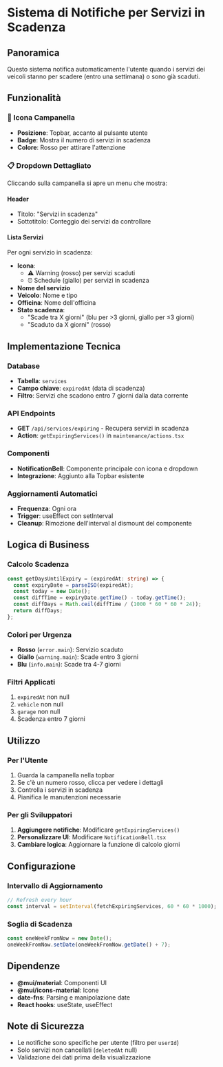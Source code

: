 # Sistema di Notifiche per Servizi in Scadenza

## Panoramica

Questo sistema notifica automaticamente l'utente quando i servizi dei veicoli stanno per scadere (entro una settimana) o sono già scaduti.

## Funzionalità

### 🔔 Icona Campanella

- **Posizione**: Topbar, accanto al pulsante utente
- **Badge**: Mostra il numero di servizi in scadenza
- **Colore**: Rosso per attirare l'attenzione

### 📋 Dropdown Dettagliato

Cliccando sulla campanella si apre un menu che mostra:

#### Header

- Titolo: "Servizi in scadenza"
- Sottotitolo: Conteggio dei servizi da controllare

#### Lista Servizi

Per ogni servizio in scadenza:

- **Icona**:
  - ⚠️ Warning (rosso) per servizi scaduti
  - ⏰ Schedule (giallo) per servizi in scadenza
- **Nome del servizio**
- **Veicolo**: Nome e tipo
- **Officina**: Nome dell'officina
- **Stato scadenza**:
  - "Scade tra X giorni" (blu per >3 giorni, giallo per ≤3 giorni)
  - "Scaduto da X giorni" (rosso)

## Implementazione Tecnica

### Database

- **Tabella**: `services`
- **Campo chiave**: `expiredAt` (data di scadenza)
- **Filtro**: Servizi che scadono entro 7 giorni dalla data corrente

### API Endpoints

- **GET** `/api/services/expiring` - Recupera servizi in scadenza
- **Action**: `getExpiringServices()` in `maintenance/actions.tsx`

### Componenti

- **NotificationBell**: Componente principale con icona e dropdown
- **Integrazione**: Aggiunto alla Topbar esistente

### Aggiornamenti Automatici

- **Frequenza**: Ogni ora
- **Trigger**: useEffect con setInterval
- **Cleanup**: Rimozione dell'interval al dismount del componente

## Logica di Business

### Calcolo Scadenza

```typescript
const getDaysUntilExpiry = (expiredAt: string) => {
  const expiryDate = parseISO(expiredAt);
  const today = new Date();
  const diffTime = expiryDate.getTime() - today.getTime();
  const diffDays = Math.ceil(diffTime / (1000 * 60 * 60 * 24));
  return diffDays;
};
```

### Colori per Urgenza

- **Rosso** (`error.main`): Servizio scaduto
- **Giallo** (`warning.main`): Scade entro 3 giorni
- **Blu** (`info.main`): Scade tra 4-7 giorni

### Filtri Applicati

1. `expiredAt` non null
2. `vehicle` non null
3. `garage` non null
4. Scadenza entro 7 giorni

## Utilizzo

### Per l'Utente

1. Guarda la campanella nella topbar
2. Se c'è un numero rosso, clicca per vedere i dettagli
3. Controlla i servizi in scadenza
4. Pianifica le manutenzioni necessarie

### Per gli Sviluppatori

1. **Aggiungere notifiche**: Modificare `getExpiringServices()`
2. **Personalizzare UI**: Modificare `NotificationBell.tsx`
3. **Cambiare logica**: Aggiornare la funzione di calcolo giorni

## Configurazione

### Intervallo di Aggiornamento

```typescript
// Refresh every hour
const interval = setInterval(fetchExpiringServices, 60 * 60 * 1000);
```

### Soglia di Scadenza

```typescript
const oneWeekFromNow = new Date();
oneWeekFromNow.setDate(oneWeekFromNow.getDate() + 7);
```

## Dipendenze

- **@mui/material**: Componenti UI
- **@mui/icons-material**: Icone
- **date-fns**: Parsing e manipolazione date
- **React hooks**: useState, useEffect

## Note di Sicurezza

- Le notifiche sono specifiche per utente (filtro per `userId`)
- Solo servizi non cancellati (`deletedAt` null)
- Validazione dei dati prima della visualizzazione

